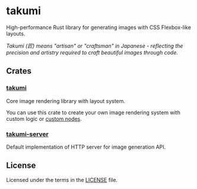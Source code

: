# takumi

High-performance Rust library for generating images with CSS Flexbox-like layouts.

*Takumi (匠) means "artisan" or "craftsman" in Japanese - reflecting the precision and artistry required to craft beautiful images through code.*

## Crates

### [takumi](takumi/)

Core image rendering library with layout system.

You can use this crate to create your own image rendering system with custom logic or [custom nodes](example/src/custom_node.rs).

### [takumi-server](takumi-server/)

Default implementation of HTTP server for image generation API.

## License

Licensed under the terms in the [LICENSE](LICENSE) file.
